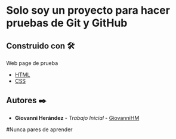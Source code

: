 # Solo soy un proyecto para hacer pruebas de Git y GitHub


## Construido con 🛠️

Web page de prueba 

* [HTML](https://imgur.com/gallery/SvwTNIy) 
* [CSS](https://imgur.com/gallery/SvwTNIy) 


## Autores ✒️



* **Giovanni Herández** - *Trabajo Inicial* - [GiovanniHM](https://github.com/GiovanniHM)

#Nunca pares de aprender